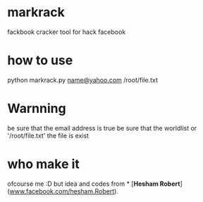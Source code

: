 # markrack
fackbook cracker tool for hack facebook

# how to use 
  python markrack.py name@yahoo.com /root/file.txt
  
# Warnning 
 be sure that the email address is true
 be sure that the worldlist or '/root/file.txt' the file is exist
 
# who make it 
 ofcourse me :D
 but idea and codes from * [__Hesham Robert__] (www.facebook.com/hesham.Robert).
 
 
